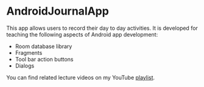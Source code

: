 # AndroidJournalApp

This app allows users to record their day to day activities. It is developed for teaching the following aspects of Android app development:

- Room database library
- Fragments
- Tool bar action buttons
- Dialogs

You can find related lecture videos on my YouTube [playlist](https://www.youtube.com/playlist?list=PLBJpFuV6LVAewRk13JCnB4iRK5GSHuVCr).


